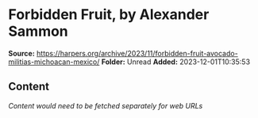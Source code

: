 # Forbidden Fruit, by Alexander Sammon

**Source:** https://harpers.org/archive/2023/11/forbidden-fruit-avocado-militias-michoacan-mexico/
**Folder:** Unread
**Added:** 2023-12-01T10:35:53




## Content
*Content would need to be fetched separately for web URLs*
